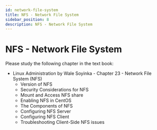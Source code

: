 ```yaml
---
id: network-file-system
title: NFS - Network File System
sidebar_position: 8
description: NFS - Network File System
---
```


# NFS - Network File System

Please study the following chapter in the text book:

- Linux Administration by Wale Soyinka - Chapter 23 - Network File System (NFS)
  - Version of NFS
  - Security Considerations for NFS
  - Mount and Access NFS share
  - Enabling NFS in CentOS
  - The Components of NFS
  - Configuring NFS Server
  - Configuring NFS Client
  - Troubleshooting Client-Side NFS issues
